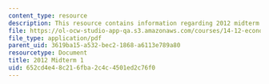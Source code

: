 ```yaml
---
content_type: resource
description: This resource contains information regarding 2012 midterm 1.
file: https://ol-ocw-studio-app-qa.s3.amazonaws.com/courses/14-12-economic-applications-of-game-theory-fall-2012/652cd4e48c216fba2c4c4501ed2c76f0_MIT14_12F12_midterm1.pdf
file_type: application/pdf
parent_uid: 3619ba15-a532-bec2-1868-a6113e789a80
resourcetype: Document
title: 2012 Midterm 1
uid: 652cd4e4-8c21-6fba-2c4c-4501ed2c76f0
---
```

